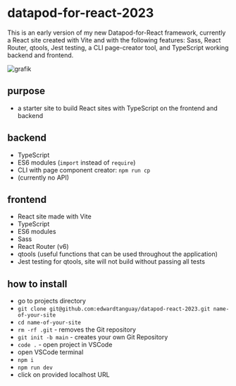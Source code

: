 # datapod-for-react-2023

This is an early version of my new Datapod-for-React framework, currently a React site created with Vite and with the following features: Sass, React Router, qtools, Jest testing, a CLI page-creator tool, and TypeScript working backend and frontend.

![grafik](https://user-images.githubusercontent.com/446574/200960596-bdc5bd34-ca8c-4c03-9c0f-e67e9bf7d111.png)

## purpose

- a starter site to build React sites with TypeScript on the frontend and backend

## backend

- TypeScript
- ES6 modules (`import` instead of `require`)
- CLI with page component creator: `npm run cp`
- (currently no API)

## frontend

- React site made with Vite
- TypeScript
- ES6 modules
- Sass
- React Router (v6)
- qtools (useful functions that can be used throughout the application)
- Jest testing for qtools, site will not build without passing all tests

## how to install

- go to projects directory
- `git clone git@github.com:edwardtanguay/datapod-react-2023.git name-of-your-site`
- `cd name-of-your-site`
- `rm -rf .git` - removes the Git repository 
- `git init -b main` - creates your own Git Repository
- `code .` - open project in VSCode
- open VSCode terminal
- `npm i`
- `npm run dev`
- click on provided localhost URL
